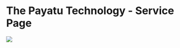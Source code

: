 

<html>
<body>

<h1>The Payatu Technology - Service Page </h1>

<img src="https://github.com/CreativeKD/Portfolio/blob/main/UI%20Screens/Payatu_Service%20Page.jpg?raw=true"  >

</body>
</html>
